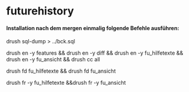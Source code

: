 # futurehistory

#### Installation nach dem mergen einmalig folgende Befehle ausführen:

drush sql-dump > ../bck.sql

drush en -y features && drush en -y diff  && drush en -y fu_hilfetexte && drush en -y fu_ansicht && drush cc all

drush fd fu_hilfetexte && drush fd fu_ansicht

drush fr -y fu_hilfetexte &&drush fr -y fu_ansicht